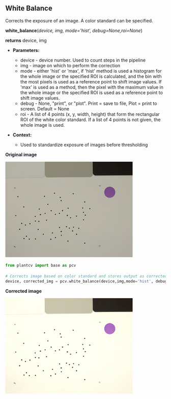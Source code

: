 ## White Balance

Corrects the exposure of an image. A color standard can be specified.

**white_balance**(*device, img, mode='hist', debug=None,roi=None*)

**returns** device, img

- **Parameters:**
    - device - device number. Used to count steps in the pipeline
    - img - image on which to perform the correction
    - mode - either 'hist' or 'max', if 'hist' method is used a histogram for the whole image or the specified ROI is calculated, and the 
    bin with the most pixels is used as a reference point to shift image values. If 'max' is used as a method, then the pixel with the maximum
    value in the whole image or the specified ROI is used as a reference point to shift image values.
    - debug - None, "print", or "plot". Print = save to file, Plot = print to screen. Default = None
    - roi - A list of 4 points (x, y, width, height) that form the rectangular ROI of the white color standard.
            If a list of 4 points is not given, the whole image is used.

- **Context:**
    - Used to standardize exposure of images before thresholding

**Original image**

![Screenshot](img/documentation_images/white_balance/original_image.jpg)

```python
from plantcv import base as pcv

# Corrects image based on color standard and stores output as corrected_img
device, corrected_img = pcv.white_balance(device,img,mode='hist', debug="print",roi=(5, 5, 80, 80))
```


**Corrected image**

![Screenshot](img/documentation_images/white_balance/corrected_image.jpg)
